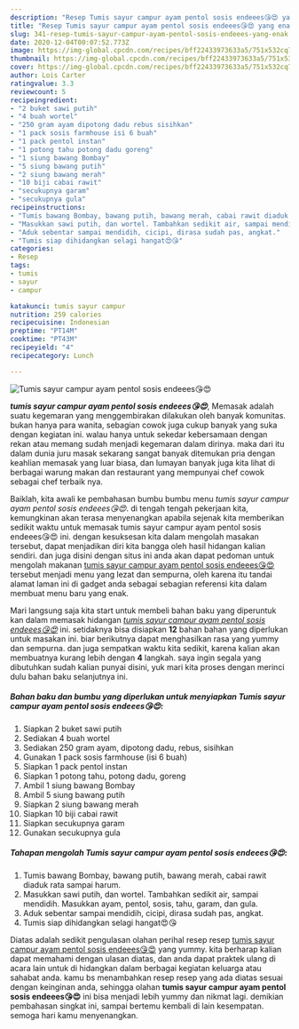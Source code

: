 ```yaml
---
description: "Resep Tumis sayur campur ayam pentol sosis endeees😘😍 yang enak"
title: "Resep Tumis sayur campur ayam pentol sosis endeees😘😍 yang enak"
slug: 341-resep-tumis-sayur-campur-ayam-pentol-sosis-endeees-yang-enak
date: 2020-12-04T00:07:52.773Z
image: https://img-global.cpcdn.com/recipes/bff22433973633a5/751x532cq70/tumis-sayur-campur-ayam-pentol-sosis-endeees😘😍-foto-resep-utama.jpg
thumbnail: https://img-global.cpcdn.com/recipes/bff22433973633a5/751x532cq70/tumis-sayur-campur-ayam-pentol-sosis-endeees😘😍-foto-resep-utama.jpg
cover: https://img-global.cpcdn.com/recipes/bff22433973633a5/751x532cq70/tumis-sayur-campur-ayam-pentol-sosis-endeees😘😍-foto-resep-utama.jpg
author: Lois Carter
ratingvalue: 3.3
reviewcount: 5
recipeingredient:
- "2 buket sawi putih"
- "4 buah wortel"
- "250 gram ayam dipotong dadu rebus sisihkan"
- "1 pack sosis farmhouse isi 6 buah"
- "1 pack pentol instan"
- "1 potong tahu potong dadu goreng"
- "1 siung bawang Bombay"
- "5 siung bawang putih"
- "2 siung bawang merah"
- "10 biji cabai rawit"
- "secukupnya garam"
- "secukupnya gula"
recipeinstructions:
- "Tumis bawang Bombay, bawang putih, bawang merah, cabai rawit diaduk rata sampai harum."
- "Masukkan sawi putih, dan wortel. Tambahkan sedikit air, sampai mendidih. Masukkan ayam, pentol, sosis, tahu, garam, dan gula."
- "Aduk sebentar sampai mendidih, cicipi, dirasa sudah pas, angkat."
- "Tumis siap dihidangkan selagi hangat😍😘"
categories:
- Resep
tags:
- tumis
- sayur
- campur

katakunci: tumis sayur campur 
nutrition: 259 calories
recipecuisine: Indonesian
preptime: "PT14M"
cooktime: "PT43M"
recipeyield: "4"
recipecategory: Lunch

---
```



![Tumis sayur campur ayam pentol sosis endeees😘😍](https://img-global.cpcdn.com/recipes/bff22433973633a5/751x532cq70/tumis-sayur-campur-ayam-pentol-sosis-endeees😘😍-foto-resep-utama.jpg)

<b><i>tumis sayur campur ayam pentol sosis endeees😘😍</i></b>, Memasak adalah suatu kegemaran yang menggembirakan dilakukan oleh banyak komunitas. bukan hanya para wanita, sebagian cowok juga cukup banyak yang suka dengan kegiatan ini. walau hanya untuk sekedar kebersamaan dengan rekan atau memang sudah menjadi kegemaran dalam dirinya. maka dari itu dalam dunia juru masak sekarang sangat banyak ditemukan pria dengan keahlian memasak yang luar biasa, dan lumayan banyak juga kita lihat di berbagai warung makan dan restaurant yang mempunyai chef cowok sebagai chef terbaik nya.

Baiklah, kita awali ke pembahasan bumbu bumbu menu <i>tumis sayur campur ayam pentol sosis endeees😘😍</i>. di tengah tengah pekerjaan kita, kemungkinan akan terasa menyenangkan apabila sejenak kita memberikan sedikit waktu untuk memasak tumis sayur campur ayam pentol sosis endeees😘😍 ini. dengan kesuksesan kita dalam mengolah masakan tersebut, dapat menjadikan diri kita bangga oleh hasil hidangan kalian sendiri. dan juga disini dengan situs ini anda akan dapat pedoman untuk mengolah makanan <u>tumis sayur campur ayam pentol sosis endeees😘😍</u> tersebut menjadi menu yang lezat dan sempurna, oleh karena itu tandai alamat laman ini di gadget anda sebagai sebagian referensi kita dalam membuat menu baru yang enak.




Mari langsung saja kita start untuk membeli bahan baku yang diperuntuk kan dalam memasak hidangan <u><i>tumis sayur campur ayam pentol sosis endeees😘😍</i></u> ini. setidaknya bisa disiapkan <b>12</b> bahan bahan yang diperlukan untuk masakan ini. biar berikutnya dapat menghasilkan rasa yang yummy dan sempurna. dan juga sempatkan waktu kita sedikit, karena kalian akan membuatnya kurang lebih dengan <b>4</b> langkah. saya ingin segala yang dibutuhkan sudah kalian punyai disini, yuk mari kita proses dengan merinci dulu bahan baku selanjutnya ini.

<!--inarticleads1-->

##### Bahan baku dan bumbu yang diperlukan untuk menyiapkan Tumis sayur campur ayam pentol sosis endeees😘😍:

1. Siapkan 2 buket sawi putih
1. Sediakan 4 buah wortel
1. Sediakan 250 gram ayam, dipotong dadu, rebus, sisihkan
1. Gunakan 1 pack sosis farmhouse (isi 6 buah)
1. Siapkan 1 pack pentol instan
1. Siapkan 1 potong tahu, potong dadu, goreng
1. Ambil 1 siung bawang Bombay
1. Ambil 5 siung bawang putih
1. Siapkan 2 siung bawang merah
1. Siapkan 10 biji cabai rawit
1. Siapkan secukupnya garam
1. Gunakan secukupnya gula




<!--inarticleads2-->

##### Tahapan mengolah Tumis sayur campur ayam pentol sosis endeees😘😍:

1. Tumis bawang Bombay, bawang putih, bawang merah, cabai rawit diaduk rata sampai harum.
1. Masukkan sawi putih, dan wortel. Tambahkan sedikit air, sampai mendidih. Masukkan ayam, pentol, sosis, tahu, garam, dan gula.
1. Aduk sebentar sampai mendidih, cicipi, dirasa sudah pas, angkat.
1. Tumis siap dihidangkan selagi hangat😍😘




Diatas adalah sedikit pengulasan olahan perihal resep resep <u>tumis sayur campur ayam pentol sosis endeees😘😍</u> yang yummy. kita berharap kalian dapat memahami dengan ulasan diatas, dan anda dapat praktek ulang di acara lain untuk di hidangkan dalam berbagai kegiatan keluarga atau sahabat anda. kamu bs menambahkan resep resep yang ada diatas sesuai dengan keinginan anda, sehingga olahan <b>tumis sayur campur ayam pentol sosis endeees😘😍</b> ini bisa menjadi lebih yummy dan nikmat lagi. demikian pembahasan singkat ini, sampai bertemu kembali di lain kesempatan. semoga hari kamu menyenangkan.
